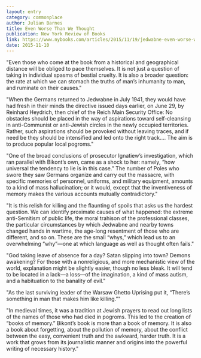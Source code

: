 ```yaml
---
layout: entry
category: commonplace
author: Julian Barnes
title: Even Worse Than We Thought
publication: New York Review of Books
link: https://www.nybooks.com/articles/2015/11/19/jedwabne-even-worse-we-thought/
date: 2015-11-10
---
```


"Even those who come at the book from a historical and geographical distance will be obliged to pace themselves. It is not just a question of taking in individual spasms of bestial cruelty. It is also a broader question: the rate at which we can stomach the truths of man’s inhumanity to man, and ruminate on their causes."

"When the Germans returned to Jedwabne in July 1941, they would have had fresh in their minds the directive issued days earlier, on June 29, by Reinhard Heydrich, then chief of the Reich Main Security Office: No obstacles should be placed in the way of aspirations toward self-cleansing in anti-Communist or anti-Jewish circles in the newly occupied territories. Rather, such aspirations should be provoked without leaving traces, and if need be they should be intensified and led onto the right track…. The aim is to produce popular local pogroms."

"One of the broad conclusions of prosecutor Ignatiew’s investigation, which ran parallel with Bikont’s own, came as a shock to her: namely, “how universal the tendency to lie is in this case.” The number of Poles who swore they saw Germans organize and carry out the massacre, with specific memories of personnel, uniforms, and military equipment, amounts to a kind of mass hallucination; or it would, except that the inventiveness of memory makes the various accounts mutually contradictory."

"It is this relish for killing and the flaunting of spoils that asks us the hardest question. We can identify proximate causes of what happened: the extreme anti-Semitism of public life, the moral trahison of the professional classes, the particular circumstances by which Jedwabne and nearby towns changed hands in wartime, the age-long resentment of those who are different, and so on. These are the small “whys,” which lead us to an overwhelming “why”—one at which language as well as thought often fails."

"God taking leave of absence for a day? Satan slipping into town? Demons awakening? For those with a nonreligious, and more mechanistic view of the world, explanation might be slightly easier, though no less bleak. It will tend to be located in a lack—a loss—of the imagination, a kind of mass autism, and a habituation to the banality of evil."

"As the last surviving leader of the Warsaw Ghetto Uprising put it, “There’s something in man that makes him like killing.”"

"In medieval times, it was a tradition at Jewish prayers to read out long lists of the names of those who had died in pogroms. This led to the creation of “books of memory.” Bikont’s book is more than a book of memory. It is also a book about forgetting, about the pollution of memory, about the conflict between the easy, convenient truth and the awkward, harder truth. It is a work that grows from its journalistic manner and origins into the powerful writing of necessary history."
